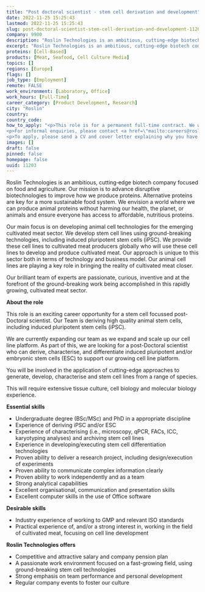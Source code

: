 ```yaml
---
title: "Post doctoral scientist - stem cell derivation and development"
date: 2022-11-25 15:25:43
lastmod: 2022-11-25 15:25:43
slug: post-doctoral-scientist-stem-cell-derivation-and-development-11203
company: 9900
description: "Roslin Technologies is an ambitious, cutting‐edge biotech company focused on food and agriculture. Our mission is to advance disruptive biotechnologies to improve how we produce proteins. Alternative proteins are key for a more sustainable food system. We envision a world where we can produce animal proteins without harming our health, the planet, or animals and ensure everyone has access to affordable, nutritious proteins."
excerpt: "Roslin Technologies is an ambitious, cutting‐edge biotech company focused on food and agriculture. Our mission is to advance disruptive biotechnologies to improve how we produce proteins. Alternative proteins are key for a more sustainable food system. We envision a world where we can produce animal proteins without harming our health, the planet, or animals and ensure everyone has access to affordable, nutritious proteins."
proteins: [Cell-Based]
products: [Meat, Seafood, Cell Culture Media]
topics: []
regions: [Europe]
flags: []
job_type: [Employment]
remote: FALSE
work_environment: [Laboratory, Office]
work_hours: [Full-Time]
career_category: [Product Development, Research]
city: "Roslin"
country: 
country_code: 
how_to_apply: "<p>This role is for a permanent full-time contract. We will offer a competitive and attractive compensation package.</p>
<p>For informal enquiries, please contact <a href=\"mailto:careers@roslintech.com\">careers@roslintech.com</a></p>
<p>To apply, please send a CV and cover letter explaining why you have applied for the post to <a href=\"mailto:careers@roslintech.com\">careers@roslintech.com</a>.</p>"
images: []
draft: false
pinned: false
homepage: false
uuid: 11203
---
```

Roslin Technologies is an ambitious, cutting‐edge biotech company
focused on food and agriculture. Our mission is to advance disruptive
biotechnologies to improve how we produce proteins. Alternative proteins
are key for a more sustainable food system. We envision a world where we
can produce animal proteins without harming our health, the planet, or
animals and ensure everyone has access to affordable, nutritious
proteins.

Our main focus is on developing animal cell technologies for the
emerging cultivated meat sector. We develop stem cell lines using
ground-breaking technologies, including induced pluripotent stem cells
(iPSC). We provide these cell lines to cultivated meat producers
globally who will use these cell lines to develop and produce cultivated
meat. Our approach is unique to this sector both in terms of technology
and business model. Our animal cell lines are playing a key role in
bringing the reality of cultivated meat closer.

Our brilliant team of experts are passionate, curious, inventive and at
the forefront of the ground-breaking work being accomplished in this
rapidly growing, cultivated meat sector.

**About the role**

This role is an exciting career opportunity for a stem cell focussed
post-Doctoral scientist. Our Team is deriving high quality animal stem
cells, including induced pluripotent stem cells (iPSC).

We are currently expanding our team as we expand and scale up our cell
line platform. As part of this, we are looking for a post-Doctoral
scientist who can derive, characterise, and differentiate induced
pluripotent and/or embryonic stem cells (ESC) to support our growing
cell line platform.

You will be involved in the application of cutting-edge approaches to
generate, develop, characterise and stem cell lines from a range of
species.

This will require extensive tissue culture, cell biology and molecular
biology experience.

**Essential skills**

-   Undergraduate degree (BSc/MSc) and PhD in a appropriate discipline 
-   Experience of deriving iPSC and/or ESC
-   Experience of characterising (i.e., microscopy, qPCR, FACs, ICC,
    karyotyping analyses) and archiving stem cell lines
-   Experience in developing/executing stem cell differentiation
    technologies
-   Proven ability to deliver a research project, including
    design/execution of experiments
-   Proven ability to communicate complex information clearly
-   Proven ability to work independently and as a team
-   Strong analytical capabilities
-   Excellent organisational, communication and presentation skills 
-   Excellent computer skills in the use of Office software

**Desirable skills**

-   Industry experience of working to GMP and relevant ISO standards
-   Practical experience of, and/or a strong interest in, working in the
    field of cultivated meat, focusing on cell line development

**Roslin Technologies offers**

-   Competitive and attractive salary and company pension plan 
-   A passionate work environment focused on a fast-growing field, using
    ground-breaking stem cell technologies 
-   Strong emphasis on team performance and personal development 
-   Regular company events to foster our culture
